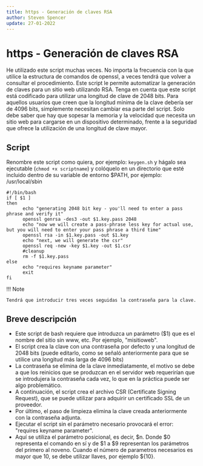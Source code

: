 ```yaml
---
title: https - Generación de claves RSA
author: Steven Spencer
update: 27-01-2022
---
```


# https - Generación de claves RSA

He utilizado este script muchas veces. No importa la frecuencia con la que utilice la estructura de comandos de openssl, a veces tendrá que volver a consultar el procedimiento. Este script le permite automatizar la generación de claves para un sitio web utilizando RSA. Tenga en cuenta que este script está codificado para utilizar una longitud de clave de 2048 bits. Para aquellos usuarios que creen que la longitud mínima de la clave debería ser de 4096 bits, simplemente necesitan cambiar esa parte del script. Solo debe saber que hay que sopesar la memoria y la velocidad que necesita un sitio web para cargarse en un dispositivo determinado, frente a la seguridad que ofrece la utilización de una longitud de clave mayor.

## Script

Renombre este script como quiera, por ejemplo: `keygen.sh` y hágalo sea ejecutable (`chmod +x scriptname`) y colóquelo en un directorio que esté incluido dentro de su variable de entorno $PATH, por ejemplo: /usr/local/sbin

```
#!/bin/bash
if [ $1 ]
then
      echo "generating 2048 bit key - you'll need to enter a pass phrase and verify it"
      openssl genrsa -des3 -out $1.key.pass 2048
      echo "now we will create a pass-phrase less key for actual use, but you will need to enter your pass phrase a third time"
      openssl rsa -in $1.key.pass -out $1.key
      echo "next, we will generate the csr"
      openssl req -new -key $1.key -out $1.csr
      #cleanup
      rm -f $1.key.pass
else
      echo "requires keyname parameter"
      exit
fi
```

!!! Note

    Tendrá que introducir tres veces seguidas la contraseña para la clave.

## Breve descripción

* Este script de bash requiere que introduzca un parámetro ($1) que es el nombre del sitio sin www, etc. Por ejemplo, "misitioweb".
* El script crea la clave con una contraseña por defecto y una longitud de 2048 bits (puede editarlo, como se señaló anteriormente para que se utilice una longitud más larga de 4096 bits)
* La contraseña se elimina de la clave inmediatamente, el motivo se debe a que los reinicios que se produzcan en el servidor web requerirían que se introdujera la contraseña cada vez, lo que en la práctica puede ser algo problemático.
* A continuación, el script crea el archivo CSR (Certificate Signing Request), que se puede utilizar para adquirir un certificado SSL de un proveedor.
* Por último, el paso de limpieza elimina la clave creada anteriormente con la contraseña adjunta.
* Ejecutar el script sin el parámetro necesario provocará el error: "requires keyname parameter".
* Aquí se utiliza el parámetro posicional, es decir, $n. Donde $0 representa el comando en sí y de $1 a $9 representan los parámetros del primero al noveno. Cuando el número de parametros necesarios es mayor que 10, se debe utilizar llaves, por ejemplo ${10}.
